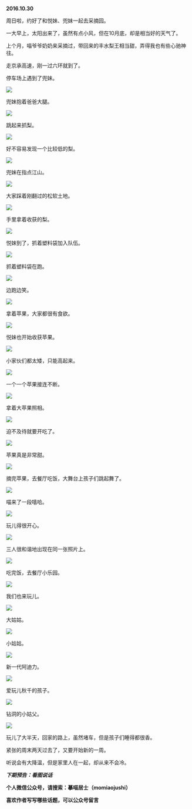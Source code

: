 
          
            
**2016.10.30**

周日啦，约好了和悦妹、兜妹一起去采摘园。

一大早上，太阳出来了，虽然有点小风，但在10月底，却是相当好的天气了。

上个月，喵爷爷奶奶来采摘过，带回来的丰水梨王相当甜，弄得我也有些心驰神往。

走京承高速，刚一过六环就到了。

停车场上遇到了兜妹。




![](//upload-images.jianshu.io/upload_images/51001-31312fe5ae707652.jpg)




兜妹抱着爸爸大腿。




![](//upload-images.jianshu.io/upload_images/51001-cfe96499eca4b832.jpg)




跳起来抓梨。




![](//upload-images.jianshu.io/upload_images/51001-239d56549324f1ee.jpg)




好不容易发现一个比较低的梨。




![](//upload-images.jianshu.io/upload_images/51001-1961defc8a6494b8.jpg)




兜妹在指点江山。




![](//upload-images.jianshu.io/upload_images/51001-0aa928d7e904dd48.jpg)




大家踩着刚翻过的松软土地。




![](//upload-images.jianshu.io/upload_images/51001-db47bca99b621316.jpg)




手里拿着收获的梨。




![](//upload-images.jianshu.io/upload_images/51001-6436f3920644b4f2.jpg)




悦妹到了，抓着塑料袋加入队伍。




![](//upload-images.jianshu.io/upload_images/51001-f57bd419559f2653.jpg)




抓着塑料袋在跑。




![](//upload-images.jianshu.io/upload_images/51001-7f6e83f549b18066.jpg)




边跑边笑。




![](//upload-images.jianshu.io/upload_images/51001-d7e875b6484ba624.jpg)




拿着苹果，大家都很有食欲。




![](//upload-images.jianshu.io/upload_images/51001-7067574efb230573.jpg)




悦妹也开始收获苹果。




![](//upload-images.jianshu.io/upload_images/51001-7c66b7a9aad77a99.jpg)




小家伙们都太矮，只能高起来。




![](//upload-images.jianshu.io/upload_images/51001-4b3a18a5e5fe7519.jpg)




一个一个苹果接连不断。




![](//upload-images.jianshu.io/upload_images/51001-442d3b79576a99a4.jpg)




拿着大苹果照相。




![](//upload-images.jianshu.io/upload_images/51001-2db30c4842a19bf9.jpg)




迫不及待就要开吃了。




![](//upload-images.jianshu.io/upload_images/51001-533b83566bf5075e.jpg)




苹果真是非常甜。




![](//upload-images.jianshu.io/upload_images/51001-02ed2be76ec4f1c8.jpg)




摘完苹果，去餐厅吃饭，大舞台上孩子们跳起舞了。




![](//upload-images.jianshu.io/upload_images/51001-c9fad98fe0fb1166.jpg)




喵来了一段嘻哈。




![](//upload-images.jianshu.io/upload_images/51001-8b8e69c506ab6e5b.jpg)




玩儿得很开心。




![](//upload-images.jianshu.io/upload_images/51001-cfc0e55c97797cfd.jpg)




三人很和谐地出现在同一张照片上。




![](//upload-images.jianshu.io/upload_images/51001-f3271fbce3d4e259.jpg)




吃完饭，去餐厅小乐园。




![](//upload-images.jianshu.io/upload_images/51001-1cc855e68a660801.jpg)




我们也来玩儿。




![](//upload-images.jianshu.io/upload_images/51001-546644728637b6e7.jpg)




大姑姑。




![](//upload-images.jianshu.io/upload_images/51001-2df5c096c07ced17.jpg)




小姑姑。




![](//upload-images.jianshu.io/upload_images/51001-c90ab5b2084af831.jpg)




新一代阿迪力。




![](//upload-images.jianshu.io/upload_images/51001-d6a27b829784da11.jpg)




爱玩儿秋千的孩子。




![](//upload-images.jianshu.io/upload_images/51001-42d5c862a1edd548.jpg)




钻洞的小姑父。




![](//upload-images.jianshu.io/upload_images/51001-940e55b28bc9011e.jpg)




玩儿了大半天，回家的路上，虽然堵车，但是孩子们睡得都很香。

紧张的周末两天过去了，又要开始新的一周。

听说会有大降温，但是家里人在一起，却从来不会冷。


***下期预告：看图说话***


**个人微信公众号，请搜索：摹喵居士（momiaojushi）**

**喜欢作者写写哪些话题，可以公众号留言**

          
        